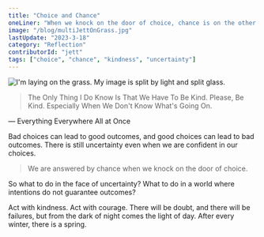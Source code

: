```yaml
---
title: "Choice and Chance"
oneLiner: "When we knock on the door of choice, chance is on the other side."
image: "/blog/multiJettOnGrass.jpg"
lastUpdate: "2023-3-18"
category: "Reflection"
contributorId: "jett"
tags: ["choice", "chance", "kindness", "uncertainty"]
---
```


![I'm laying on the grass. My image is split by light and split glass.](/blog/multiJettOnGrass.jpg)

> The Only Thing I Do Know Is That We Have To Be Kind. Please, Be Kind. Especially When We Don't Know What's Going On.

— Everything Everywhere All at Once

Bad choices can lead to good outcomes, and good choices can lead to bad outcomes. There is still uncertainty even when we are confident in our choices.

> We are answered by chance when we knock on the door of choice.

So what to do in the face of uncertainty? What to do in a world where intentions do not guarantee outcomes?

Act with kindness. Act with courage. There will be doubt, and there will be failures, but from the dark of night comes the light of day. After every winter, there is a spring.
